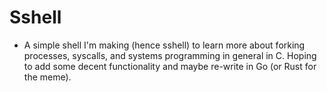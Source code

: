 # Sshell
- A simple shell I'm making (hence sshell) to learn more about forking
  processes, syscalls, and systems programming in general in C.  Hoping to add
  some decent functionality and maybe re-write in Go (or Rust for the meme).
